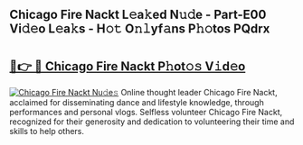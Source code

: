 ## Chicago Fire Nackt L𝚎a𝚔ed N𝚞𝚍e - Part-E00 Vi𝚍𝚎o L𝚎a𝚔s - H𝚘𝚝 O𝚗𝚕yf𝚊ns P𝚑𝚘tos PQdrx

# <h2><a href="http://kfafkh.oniu.top/?m=Chicago+Fire+Nackt">🔗👉 🔴 Chicago Fire Nackt P𝚑ot𝚘𝚜 V𝚒d𝚎o</a></h2>

[![Chicago Fire Nackt Nu𝚍e𝚜](https://i.imgur.com/0qMVB7G.gif)](http://kfafkh.oniu.top/?m=Chicago+Fire+Nackt)
Online thought leader Chicago Fire Nackt, acclaimed for disseminating dance and lifestyle knowledge, through performances and personal vlogs. Selfless volunteer Chicago Fire Nackt, recognized for their generosity and dedication to volunteering their time and skills to help others.  
